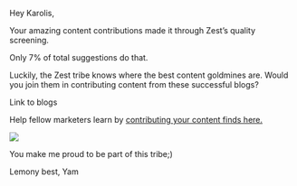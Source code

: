﻿Hey Karolis,

Your amazing content contributions made it through Zest’s quality screening.

Only 7% of total suggestions do that.

Luckily, the Zest tribe knows where the best content goldmines are. Would you join them in contributing content from these successful blogs?

Link to blogs

Help fellow marketers learn by [contributing your content finds here.](http://zest.is/contribute-content?utm_source=email&utm_campaign=help-the-tribe)


![](https://lh4.googleusercontent.com/-k4oI79nCiLmEKy6QVhxw_PUwuo2BF2mNGeG_1jgmdmwQ0oxiAuIMtxIAR7U25t5f3G9tSLhGzkykGBXr_MQsjP6jktbZBWPOVyrG2JaeaLsymzA9RGd2fGkPlbDGAp_SEijfVsI)

You make me proud to be part of this tribe;)

Lemony best,
Yam
